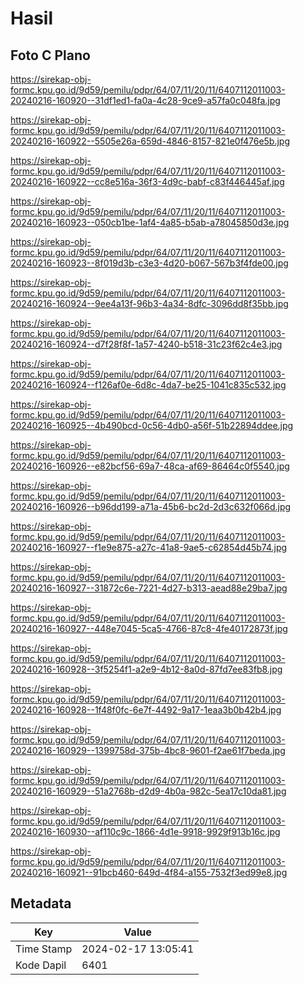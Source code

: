 # Hasil

## Foto C Plano

https://sirekap-obj-formc.kpu.go.id/9d59/pemilu/pdpr/64/07/11/20/11/6407112011003-20240216-160920--31df1ed1-fa0a-4c28-9ce9-a57fa0c048fa.jpg

https://sirekap-obj-formc.kpu.go.id/9d59/pemilu/pdpr/64/07/11/20/11/6407112011003-20240216-160922--5505e26a-659d-4846-8157-821e0f476e5b.jpg

https://sirekap-obj-formc.kpu.go.id/9d59/pemilu/pdpr/64/07/11/20/11/6407112011003-20240216-160922--cc8e516a-36f3-4d9c-babf-c83f446445af.jpg

https://sirekap-obj-formc.kpu.go.id/9d59/pemilu/pdpr/64/07/11/20/11/6407112011003-20240216-160923--050cb1be-1af4-4a85-b5ab-a78045850d3e.jpg

https://sirekap-obj-formc.kpu.go.id/9d59/pemilu/pdpr/64/07/11/20/11/6407112011003-20240216-160923--8f019d3b-c3e3-4d20-b067-567b3f4fde00.jpg

https://sirekap-obj-formc.kpu.go.id/9d59/pemilu/pdpr/64/07/11/20/11/6407112011003-20240216-160924--9ee4a13f-96b3-4a34-8dfc-3096dd8f35bb.jpg

https://sirekap-obj-formc.kpu.go.id/9d59/pemilu/pdpr/64/07/11/20/11/6407112011003-20240216-160924--d7f28f8f-1a57-4240-b518-31c23f62c4e3.jpg

https://sirekap-obj-formc.kpu.go.id/9d59/pemilu/pdpr/64/07/11/20/11/6407112011003-20240216-160924--f126af0e-6d8c-4da7-be25-1041c835c532.jpg

https://sirekap-obj-formc.kpu.go.id/9d59/pemilu/pdpr/64/07/11/20/11/6407112011003-20240216-160925--4b490bcd-0c56-4db0-a56f-51b22894ddee.jpg

https://sirekap-obj-formc.kpu.go.id/9d59/pemilu/pdpr/64/07/11/20/11/6407112011003-20240216-160926--e82bcf56-69a7-48ca-af69-86464c0f5540.jpg

https://sirekap-obj-formc.kpu.go.id/9d59/pemilu/pdpr/64/07/11/20/11/6407112011003-20240216-160926--b96dd199-a71a-45b6-bc2d-2d3c632f066d.jpg

https://sirekap-obj-formc.kpu.go.id/9d59/pemilu/pdpr/64/07/11/20/11/6407112011003-20240216-160927--f1e9e875-a27c-41a8-9ae5-c62854d45b74.jpg

https://sirekap-obj-formc.kpu.go.id/9d59/pemilu/pdpr/64/07/11/20/11/6407112011003-20240216-160927--31872c6e-7221-4d27-b313-aead88e29ba7.jpg

https://sirekap-obj-formc.kpu.go.id/9d59/pemilu/pdpr/64/07/11/20/11/6407112011003-20240216-160927--448e7045-5ca5-4766-87c8-4fe40172873f.jpg

https://sirekap-obj-formc.kpu.go.id/9d59/pemilu/pdpr/64/07/11/20/11/6407112011003-20240216-160928--3f5254f1-a2e9-4b12-8a0d-87fd7ee83fb8.jpg

https://sirekap-obj-formc.kpu.go.id/9d59/pemilu/pdpr/64/07/11/20/11/6407112011003-20240216-160928--1f48f0fc-6e7f-4492-9a17-1eaa3b0b42b4.jpg

https://sirekap-obj-formc.kpu.go.id/9d59/pemilu/pdpr/64/07/11/20/11/6407112011003-20240216-160929--1399758d-375b-4bc8-9601-f2ae61f7beda.jpg

https://sirekap-obj-formc.kpu.go.id/9d59/pemilu/pdpr/64/07/11/20/11/6407112011003-20240216-160929--51a2768b-d2d9-4b0a-982c-5ea17c10da81.jpg

https://sirekap-obj-formc.kpu.go.id/9d59/pemilu/pdpr/64/07/11/20/11/6407112011003-20240216-160930--af110c9c-1866-4d1e-9918-9929f913b16c.jpg

https://sirekap-obj-formc.kpu.go.id/9d59/pemilu/pdpr/64/07/11/20/11/6407112011003-20240216-160921--91bcb460-649d-4f84-a155-7532f3ed99e8.jpg


## Metadata

| Key        | Value               |
| ---------- | ------------------- |
| Time Stamp | 2024-02-17 13:05:41 |
| Kode Dapil | 6401                |



